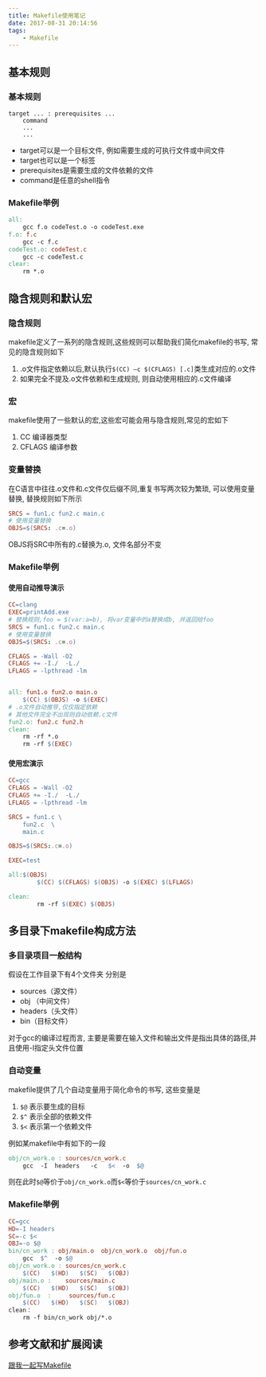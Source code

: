 ```yaml
---
title: Makefile使用笔记
date: 2017-08-31 20:14:56
tags:
	- Makefile
---
```




基本规则
-------------------------
### 基本规则
```
target ... : prerequisites ...
	command
	...
	...
```

- target可以是一个目标文件, 例如需要生成的可执行文件或中间文件
- target也可以是一个标签
- prerequisites是需要生成的文件依赖的文件
- command是任意的shell指令

### Makefile举例
``` makefile
all:
	gcc f.o codeTest.o -o codeTest.exe
f.o: f.c
	gcc -c f.c
codeTest.o: codeTest.c
	gcc -c codeTest.c
clear:
	rm *.o
```

隐含规则和默认宏
-------------------------

### 隐含规则
makefile定义了一系列的隐含规则,这些规则可以帮助我们简化makefile的书写, 常见的隐含规则如下
1. .o文件指定依赖以后,默认执行`$(CC) –c $(CFLAGS) [.c]`类生成对应的.o文件
2. 如果完全不提及.o文件依赖和生成规则, 则自动使用相应的.c文件编译


### 宏
makefile使用了一些默认的宏,这些宏可能会用与隐含规则,常见的宏如下
1. CC 编译器类型
2. CFLAGS 编译参数

### 变量替换
在C语言中往往.o文件和.c文件仅后缀不同,重复书写两次较为繁琐, 可以使用变量替换, 替换规则如下所示
``` makefile
SRCS = fun1.c fun2.c main.c
# 使用变量替换
OBJS=$(SRCS: .c=.o)
```
OBJS将SRC中所有的.c替换为.o, 文件名部分不变


### Makefile举例

#### 使用自动推导演示
``` makefile
CC=clang
EXEC=printAdd.exe
# 替换规则,foo = $(var:a=b), 将var变量中的a替换成b, 并返回给foo
SRCS = fun1.c fun2.c main.c
# 使用变量替换
OBJS=$(SRCS: .c=.o)

CFLAGS = -Wall -O2 
CFLAGS += -I./  -L./
LFLAGS = -lpthread -lm 


all: fun1.o fun2.o main.o
	$(CC) $(OBJS) -o $(EXEC)
# .o文件自动推导,仅仅指定依赖
# 其他文件完全不出现则自动依赖.c文件
fun2.o: fun2.c fun2.h
clean:
	rm -rf *.o
	rm -rf $(EXEC)
```

#### 使用宏演示
``` makefile
CC=gcc
CFLAGS = -Wall -O2 
CFLAGS += -I./  -L./
LFLAGS = -lpthread -lm 

SRCS = fun1.c \
	fun2.c  \
	main.c

OBJS=$(SRCS:.c=.o)

EXEC=test

all:$(OBJS)
        $(CC) $(CFLAGS) $(OBJS) -o $(EXEC) $(LFLAGS)

clean:
        rm -rf $(EXEC) $(OBJS)
```


多目录下makefile构成方法
-----------------------------

### 多目录项目一般结构
假设在工作目录下有4个文件夹  分别是 
- sources（源文件） 
- obj （中间文件）
- headers（头文件） 
- bin（目标文件）

对于gcc的编译过程而言, 主要是需要在输入文件和输出文件是指出具体的路径,并且使用-I指定头文件位置

### 自动变量
makefile提供了几个自动变量用于简化命令的书写, 这些变量是
1. `$@`     表示要生成的目标
2. `$^`     表示全部的依赖文件
3. `$<`     表示第一个依赖文件

例如某makefile中有如下的一段
``` makefile
obj/cn_work.o : sources/cn_work.c 
	gcc  -I  headers   -c 	$<	-o  $@
```
则在此时`$@`等价于`obj/cn_work.o`而`$<`等价于`sources/cn_work.c `

### Makefile举例
``` makefile
CC=gcc
HD=-I headers
SC=-c $<
OBJ=-o $@
bin/cn_work : obj/main.o  obj/cn_work.o  obj/fun.o   
	gcc  $^  -o $@  
obj/cn_work.o : sources/cn_work.c 
	$(CC)	$(HD)	$(SC)	$(OBJ)
obj/main.o : 	sources/main.c
	$(CC)	$(HD)	$(SC)	$(OBJ)
obj/fun.o  :	 sources/fun.c
	$(CC)	$(HD)	$(SC)	$(OBJ)
clean：
	rm -f bin/cn_work obj/*.o

```

## 参考文献和扩展阅读
[跟我一起写Makefile](http://wiki.ubuntu.org.cn/%E8%B7%9F%E6%88%91%E4%B8%80%E8%B5%B7%E5%86%99Makefile)